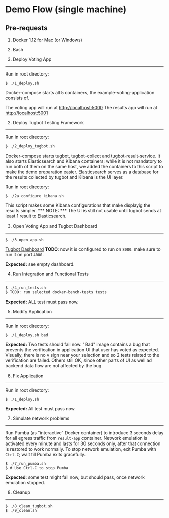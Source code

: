 Demo Flow (single machine)
=========

Pre-requests
------------

1. Docker 1.12 for Mac (or Windows)
2. Bash


1. Deploy Voting App 
----

Run in root directory: 

    $ ./1_deploy.sh
	
Docker-compose starts all 5 containers, the example-voting-application consists of.

The voting app will run at [http://localhost:5000](http://localhost:5000)
The results app will run at [http://localhost:5001](http://localhost:5001)

2. Deploy Tugbot Testing Framework
----

Run in root directory:

    $ ./2_deploy_tugbot.sh

Docker-compose starts tugbot, tugbot-collect and tugbot-result-service. 
It also starts Elasticsearch and Kibana containers; while it is not mandatory to run both of them on the same host, we added the containers to this script to make the demo preparation easier. Elasticsearch serves as a database for the results collected by tugbot and Kibana is the UI layer.

Run in root directory:

    $ ./2a_configure_kibana.sh

This script makes some Kibana configurations that make displayig the results simpler. 
*** NOTE: *** The UI is still not usable until tugbot sends at least 1 result to Elasticsearch.

3. Open Voting App and Tugbot Dashboard
----

    $ ./3_open_app.sh

[Tugbot Dashboard](http://localhost:8080) **TODO**: now it is configured to run on `8080`. make sure to run it on port `4000`.

**Expected:** see empty dashboard.

4. Run Integration and Functional Tests
----
    
    $ ./4_run_tests.sh
    $ TODO: run selected docker-bench-tests tests

**Expected:** ALL test must pass now.

5. Modify Application
----

Run in root directory:
 
    $ ./1_deploy.sh bad
	
**Expected:** Two tests should fail now. "Bad" image contains a bug that prevents the verification in application UI that user has voted as expected. Visually, there is no v sign near your selection and so 2 tests related to the verification are failed. Others still OK, since other parts of UI as well ad backend data flow are not affected by the bug.

6. Fix Application
----

Run in root directory:
 
    $ ./1_deploy.sh

**Expected:** All test must pass now.

7. Simulate network problems
----

Run Pumba (as "interactive" Docker container) to introduce 3 seconds delay for all egress traffic from `result-app` container. Network emulation is activated every minute and lasts for 30 seconds only, after that connection is restored to work normally.
To stop network emulation, exit Pumba with `Ctrl-C`; wait till Pumba exits gracefully.

    $ ./7_run_pumba.sh
    $ # Use Ctrl-C to stop Pumba

**Expected**: some test might fail now, but should pass, once network emulation stopped.

8. Cleanup
----
    $ ./8_clean_tugbot.sh
    $ ./9_clean.sh
